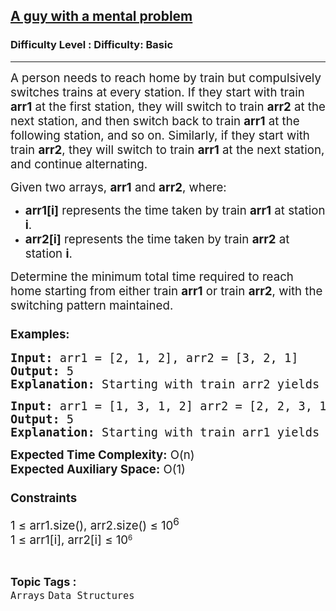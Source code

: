 <h2><a href="https://www.geeksforgeeks.org/problems/a-guy-with-a-mental-problem1604/1?page=2&difficulty=Basic&sortBy=difficulty">A guy with a mental problem</a></h2><h3>Difficulty Level : Difficulty: Basic</h3><hr><div class="problems_problem_content__Xm_eO"><p><span style="font-size: 14pt;">A person needs to reach home by train but compulsively switches trains at every station. If they start with train <strong>arr1</strong> at the first station, they will switch to train <strong>arr2</strong> at the next station, and then switch back to train <strong>arr1</strong> at the following station, and so on. Similarly, if they start with train <strong>arr2</strong>, they will switch to train <strong>arr1</strong> at the next station, and continue alternating.</span></p>
<p><span style="font-size: 14pt;">Given two arrays, <strong>arr1</strong> and <strong>arr2</strong>, where:</span></p>
<ul>
<li><span style="font-size: 14pt;"><strong>arr1[i]</strong> represents the time taken by train <strong>arr1</strong> at station <strong>i</strong>.</span></li>
<li><span style="font-size: 14pt;"><strong>arr2[i]</strong> represents the time taken by train <strong>arr2</strong> at station <strong>i</strong>.</span></li>
</ul>
<p><span style="font-size: 14pt;">Determine the minimum total time required to reach home starting from either train <strong>arr1</strong> or train <strong>arr2</strong>, with the switching pattern maintained.</span></p>
<h3><span style="font-size: 14pt;">Examples:</span></h3>
<pre><span style="font-size: 14pt;"><strong>Input:</strong> arr1 = [2, 1, 2], arr2 = [3, 2, 1]</span><br><span style="font-size: 14pt;"><strong>Output:</strong> 5</span><br><span style="font-size: 14pt;"><strong>Explanation:</strong> Starting with train arr2 yields the minimum total time of 5.</span></pre>
<pre><span style="font-size: 14pt;"><strong>Input:</strong> arr1 = [1, 3, 1, 2] arr2 = [2, 2, 3, 1]</span><br><span style="font-size: 14pt;"><strong>Output:</strong> 5</span><br><span style="font-size: 14pt;"><strong>Explanation:</strong> Starting with train arr1 yields the minimum total time of 5.</span></pre>
<p><span style="font-size: 14pt;"><strong>Expected Time Complexity</strong><strong>:</strong> O(n)<br><strong>Expected Auxiliary Space:</strong> O(1)</span></p>
<h3><span style="font-size: 14pt;">Constraints</span></h3>
<p><span style="font-size: 14pt;">1 ≤ arr1.size(), arr2.size() ≤ 10<sup>6</sup><br>1 ≤&nbsp;arr1[i],&nbsp;arr2[i]&nbsp;≤&nbsp;</span><span style="font-size: 18.6667px;">10</span><sup>6</sup></p></div><br><p><span style=font-size:18px><strong>Topic Tags : </strong><br><code>Arrays</code>&nbsp;<code>Data Structures</code>&nbsp;